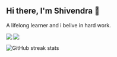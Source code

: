 ## Hi there, I'm Shivendra 👋
A lifelong learner and i belive in hard work.

<img src='https://github-readme-stats.vercel.app/api?username=skjha1&show_icons=true&theme=tokyonight&count_private=true&line_height=40'  align="left" />
<img src='https://github-readme-stats.vercel.app/api/top-langs/?username=skjha1&theme=tokyonight&hide_langs_below=4' />


![GitHub streak stats](https://github-readme-streak-stats.herokuapp.com/?user=skjha1)



